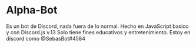 # Alpha-Bot
Es un bot de Discord, nada fuera de lo normal.
Hecho en JavaScript basico y con Discord.js v.13
Solo tiene fines educativos y entretenimiento.
Estoy en discord como @SebasBot#4584